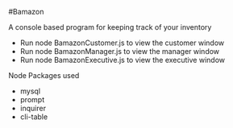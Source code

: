 #Bamazon

A console based program for keeping track of your inventory
* Run node BamazonCustomer.js to view the customer window
* Run node BamazonManager.js to view the manager window
* Run node BamazonExecutive.js to view the executive window

Node Packages used
  * mysql
  * prompt
  * inquirer
  * cli-table